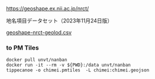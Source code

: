 
https://geoshape.ex.nii.ac.jp/nrct/

地名項目データセット（2023年11月24日版）

[geoshape-nrct-geolod.csv](geoshape-nrct-geolod.csv)

### to PM Tiles
```
docker pull unvt/nanban
docker run -it --rm -v ${PWD}:/data unvt/nanban
tippecanoe -o chimei.pmtiles  -L chimei:chimei.geojson
```

